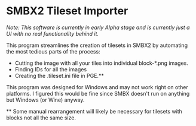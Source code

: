 # SMBX2 Tileset Importer

_Note: This software is currently in early Alpha stage and is currently just a UI with no real functionality behind it._

This program streamlines the creation of tilesets in SMBX2 by automating the most tedious parts of the process:
- Cutting the image with all your tiles into individual block-*.png images.
- Finding IDs for all the images
- Creating the .tileset.ini file in PGE.**

This program was designed for Windows and may not work right on other platforms. I figured this would be fine since
SMBX doesn't run on anything but Windows (or Wine) anyway.

** Some manual rearrangement will likely be necessary for tilesets with blocks not all the same size.
